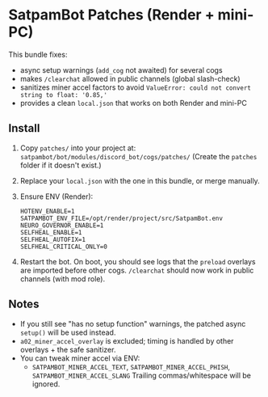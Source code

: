 
# SatpamBot Patches (Render + mini-PC)

This bundle fixes:
- async setup warnings (`add_cog` not awaited) for several cogs
- makes `/clearchat` allowed in public channels (global slash-check)
- sanitizes miner accel factors to avoid `ValueError: could not convert string to float: '0.85,'`
- provides a clean `local.json` that works on both Render and mini-PC

## Install
1. Copy `patches/` into your project at:
   `satpambot/bot/modules/discord_bot/cogs/patches/`
   (Create the `patches` folder if it doesn't exist.)

2. Replace your `local.json` with the one in this bundle, or merge manually.

3. Ensure ENV (Render):
   ```
   HOTENV_ENABLE=1
   SATPAMBOT_ENV_FILE=/opt/render/project/src/SatpamBot.env
   NEURO_GOVERNOR_ENABLE=1
   SELFHEAL_ENABLE=1
   SELFHEAL_AUTOFIX=1
   SELFHEAL_CRITICAL_ONLY=0
   ```

4. Restart the bot. On boot, you should see logs that the `preload` overlays are imported
   before other cogs. `/clearchat` should now work in public channels (with mod role).

## Notes
- If you still see "has no setup function" warnings, the patched async `setup()` will be used instead.
- `a02_miner_accel_overlay` is excluded; timing is handled by other overlays + the safe sanitizer.
- You can tweak miner accel via ENV:
  - `SATPAMBOT_MINER_ACCEL_TEXT`, `SATPAMBOT_MINER_ACCEL_PHISH`, `SATPAMBOT_MINER_ACCEL_SLANG`
  Trailing commas/whitespace will be ignored.
